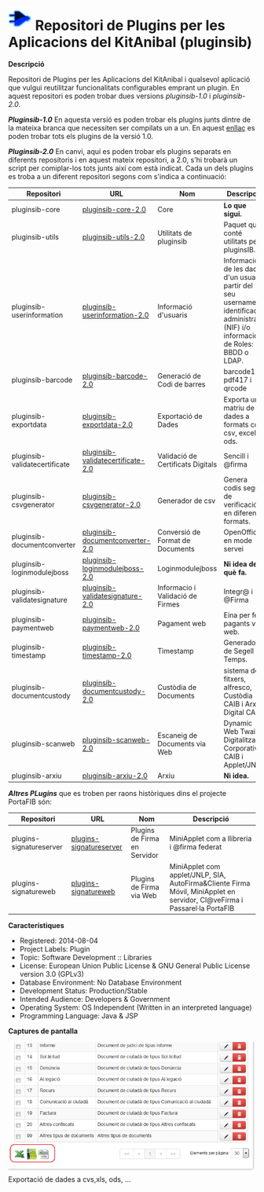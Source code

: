 

# ![Logo](https://github.com/GovernIB/maven/raw/binaris/pluginsib/projectinfo_Attachments/icon.jpg) Repositori de Plugins per les Aplicacions del KitAnibal  (pluginsib)

**Descripció**

Repositori de Plugins per les Aplicacions del KitAnibal i qualsevol aplicació que vulgui reutilitzar funcionalitats configurables emprant un plugin. En aquest repositori es poden trobar dues versions _pluginsib-1.0_ i _pluginsib-2.0_.

**_Pluginsib-1.0_** 
En aquesta versió es poden trobar els plugins junts dintre de la mateixa branca que necessiten ser compilats un a un. 
En aquest [enllaç](https://github.com/GovernIB/pluginsib/tree/pluginsib-1.0) es poden trobar tots els plugins de la versió 1.0.

**_Pluginsib-2.0_**
En canvi, aquí es poden trobar els plugins separats en diferents repositoris i en aquest mateix repositori, a 2.0, s'hi trobarà un script per comiplar-los tots junts així com està indicat. 
Cada un dels plugins es troba a un diferent repositori segons com s'indica a continuació:

Repositori | URL | Nom | Descripció
------------ | ------------- | ------------- | -------------
pluginsib-core | [pluginsib-core-2.0](https://github.com/GovernIB/pluginsib-core/tree/pluginsib-core-2.0) | Core | **Lo que sigui.** 
pluginsib-utils | [pluginsib-utils-2.0](https://github.com/GovernIB/pluginsib-utils/tree/pluginsib-utils-2.0) | Utilitats de pluginsib | Paquet que conté utilitats pels pluginsIB.
pluginsib-userinformation | [pluginsib-userinformation-2.0](https://github.com/GovernIB/pluginsib-userinformation/tree/pluginsib-userinformation-2.0) | Informació d'usuaris | Informació de les dades d'un usuari a partir del seu username o identificador administratiu (NIF) i/o informació de Roles: BBDD o LDAP.
pluginsib-barcode | [pluginsib-barcode-2.0](https://github.com/GovernIB/pluginsib-barcode/tree/pluginsib-barcode-2.0) |  Generació de Codi de barres | barcode128, pdf417 i qrcode
pluginsib-exportdata | [pluginsib-exportdata-2.0](https://github.com/GovernIB/pluginsib-exportdata/tree/pluginsib-exportdata-2.0) | Exportació de Dades | Exporta una matriu de dades a formats com csv, excel o ods.
pluginsib-validatecertificate | [pluginsib-validatecertificate-2.0](https://github.com/GovernIB/pluginsib-validatecertificate/tree/pluginsib-validatecertificate-2.0) | Validació de Certificats Digitals | Sencill i @firma
pluginsib-csvgenerator | [pluginsib-csvgenerator-2.0](https://github.com/GovernIB/pluginsib-csvgenerator/tree/pluginsib-csvgenerator-2.0) | Generador de csv | Genera codis segurs de verificació en diferents formats.
pluginsib-documentconverter | [pluginsib-documentconverter-2.0](https://github.com/GovernIB/pluginsib-documentconverter/tree/pluginsib-documentconverter-2.0) | Conversió de Format de Documents | OpenOffice en mode servei
pluginsib-loginmodulejboss | [pluginsib-loginmodulejboss-2.0](https://github.com/GovernIB/pluginsib-loginmodulejboss/tree/pluginsib-loginmodulejboss-2.0) | Loginmodulejboss | **Ni idea de què fa.**
pluginsib-validatesignature | [pluginsib-validatesignature-2.0](https://github.com/GovernIB/pluginsib-validatesignature/tree/pluginsib-validatesignature-2.0) |  Informacio i Validació de Firmes | Integr@ i @Firma
pluginsib-paymentweb | [pluginsib-paymentweb-2.0](https://github.com/GovernIB/pluginsib-paymentweb/tree/pluginsib-paymentweb-2.0) | Pagament web | Eina per fer pagants vía web.
pluginsib-timestamp | [pluginsib-timestamp-2.0](https://github.com/GovernIB/pluginsib-timestamp/tree/pluginsib-timestamp-2.0) | Timestamp | Generadors de Segell de Temps.
pluginsib-documentcustody | [pluginsib-documentcustody-2.0](https://github.com/GovernIB/pluginsib-documentcustody/tree/pluginsib-documentcustody-2.0) | Custòdia de Documents | sistema de fitxers, alfresco, Custòdia CAIB i Arxiu Digital CAIB.
pluginsib-scanweb | [pluginsib-scanweb-2.0](https://github.com/GovernIB/pluginsib-scanweb/tree/pluginsib-scanweb-2.0) | Escaneig de Documents via Web | Dynamic Web Twain, Digitalitzacio Corporativa CAIB i Applet/JNLP
pluginsib-arxiu | [pluginsib-arxiu-2.0](https://github.com/GovernIB/pluginsib-arxiu/tree/pluginsib-arxiu-2.0) | Arxiu | **Ni idea.**



**_Altres PLugins_** que es troben per raons històriques dins el projecte PortaFIB són:

   Repositori | URL | Nom | Descripció
------------ | ------------- | ------------- | -------------
plugins-signatureserver | [plugins-signatureserver](https://github.com/GovernIB/portafib/tree/portafib-2.0/plugins-signatureserver) | Plugins de Firma en Servidor | MiniApplet com a llibreria i @firma federat
plugins-signatureweb | [plugins-signatureweb](https://github.com/GovernIB/portafib/tree/portafib-2.0/plugins-signatureweb) | Plugins de Firma via Web | MiniApplet com applet/JNLP, SIA, AutoFirma&Cliente Firma Móvil, MiniApplet en servidor, Cl@veFirma i Passarel·la PortaFIB


**Característiques**

* Registered: 2014-08-04
* Project Labels: Plugin 
* Topic: Software Development :: Libraries
* License:  European Union Public License &  GNU General Public License version 3.0 (GPLv3)
* Database Environment: No Database Environment
* Development Status: Production/Stable
* Intended Audience: Developers & Government
* Operating System: OS Independent (Written in an interpreted language)
* Programming Language: Java & JSP


**Captures de pantalla**

![Exportació de dades a cvs,xls, ods, ...](https://github.com/GovernIB/maven/raw/binaris/pluginsib/projectinfo_Attachments/screenshots/exportdata1.png)
<br/>Exportació de dades a cvs,xls, ods, ...
 




